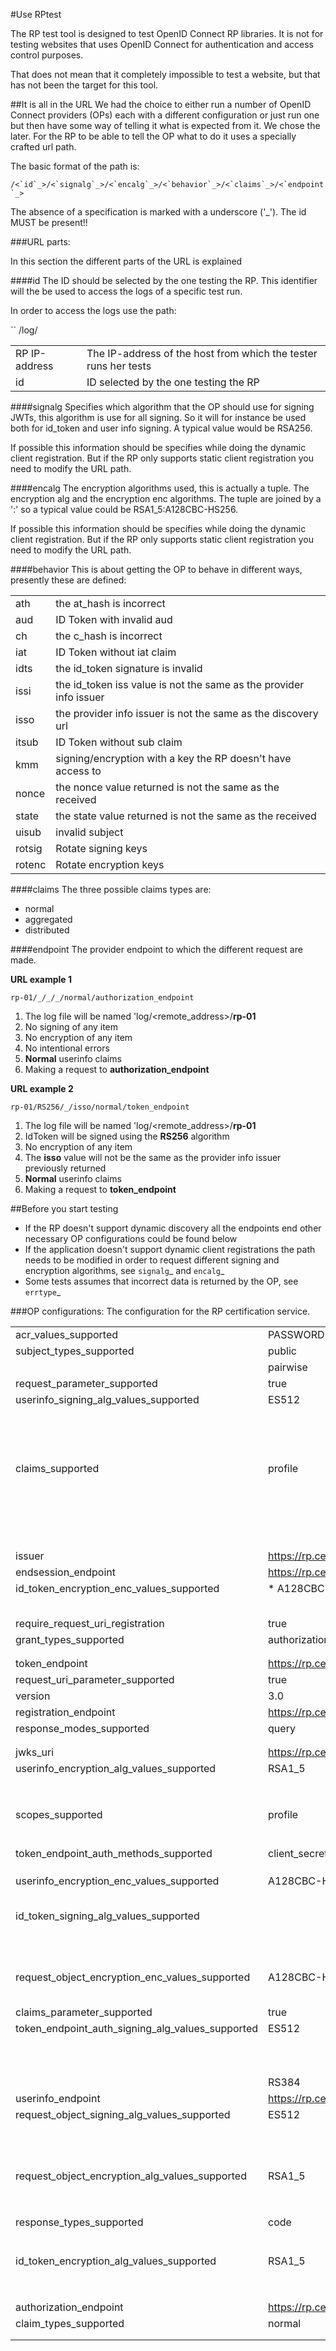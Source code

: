 #Use RPtest

The RP test tool is designed to test OpenID Connect RP libraries. It is not for
testing websites that uses OpenID Connect for authentication and access control
purposes.

That does not mean that it completely impossible to test a website, but that
has not been the target for this tool.

##It is all in the URL
We had the choice to either run a number of OpenID Connect providers (OPs) each
with a different configuration or just run one but then have some way of
telling it what is expected from it. We chose the later.
For the RP to be able to tell the OP what to do it uses a specially crafted url
path.

The basic format of the path is:

``
/<`id`_>/<`signalg`_>/<`encalg`_>/<`behavior`_>/<`claims`_>/<`endpoint`_>
``

The absence of a specification is marked with a underscore ('_'). The id MUST
be present!!

###URL parts:

In this section the different parts of the URL is explained

####id
The ID should be selected by the one testing the RP. This identifier will the be used to access the 
logs of a specific test run. 

In order to access the logs use the path:

``
/log/<RP IP-address>/<id>
`

| | |
|------------------|-------------|
|RP IP-address     |The IP-address of the host from which the tester runs her tests|
|id                |ID selected by the one testing the RP|

####signalg
Specifies which algorithm that the OP should use for signing JWTs, this algorithm is use
for all signing. So it will for instance be used both for id_token and user
info signing. A typical value would be RSA256.

If possible this information should be specifies while doing the dynamic client registration.
But if the RP only supports static client registration you need to modify the URL path.

####encalg
The encryption algorithms used, this is actually a tuple. The encryption alg
and the encryption enc algorithms. The tuple are joined by a ':' so a typical
value could be RSA1_5:A128CBC-HS256.

If possible this information should be specifies while doing the dynamic client registration.
But if the RP only supports static client registration you need to modify the URL path.

####behavior
This is about getting the OP to behave in different ways, presently these are
defined:

| |  |
|--------|--------|
|ath     |the at_hash is incorrect|
|aud     |ID Token with invalid aud|
|ch      |the c_hash is incorrect|
|iat     |ID Token without iat claim|
|idts    |the id_token signature is invalid|
|issi    |the id_token iss value is not the same as the provider info issuer|
|isso    |the provider info issuer is not the same as the discovery url|
|itsub   |ID Token without sub claim|
|kmm     |signing/encryption with a key the RP doesn't have access to|
|nonce   |the nonce value returned is not the same as the received|
|state   |the state value returned is not the same as the received|
|uisub   |invalid subject|
|rotsig  |Rotate signing keys|
|rotenc  |Rotate encryption keys|

####claims
The three possible claims types are:

* normal
* aggregated
* distributed

####endpoint
The provider endpoint to which the different request are made.

**URL example 1**

``
rp-01/_/_/_/normal/authorization_endpoint
``
1. The log file will be named 'log/<remote_address>/**rp-01**
1. No signing of any item
1. No encryption of any item
1. No intentional errors
1. **Normal** userinfo claims
1. Making a request to **authorization_endpoint**

**URL example 2**

``
rp-01/RS256/_/isso/normal/token_endpoint
``

1. The log file will be named 'log/<remote_address>/**rp-01**
1. IdToken will be signed using the **RS256** algorithm
1. No encryption of any item
1. The **isso** value will not be the same as the provider info issuer previously returned
1. **Normal** userinfo claims
1. Making a request to **token_endpoint**

##Before you start testing

* If the RP doesn't support dynamic discovery all the endpoints end other necessary OP configurations could be found below
* If the application doesn't support dynamic client registrations the path needs to be modified in order to request different signing and encryption algorithms, see `signalg`_ and `encalg`_
* Some tests assumes that incorrect data is returned by the OP, see `errtype`_


###OP configurations:
The configuration for the RP certification service.

| |  |
|--------|--------|
|acr_values_supported                                    |PASSWORD|
|subject_types_supported                                 | public  |
|                                                        |pairwise|
|request_parameter_supported                             |true|
|userinfo_signing_alg_values_supported                   |ES512|
                                                        ||PS521|
                                                        ||ES512|
                                                        ||PS521|
                                                        ||RS512|
                                                        ||HS512|
                                                        ||PS384|
                                                        ||RS256|
                                                        ||ES384|
                                                        ||HS256|
                                                        ||HS384|
                                                        ||PS256|
                                                        ||none|
                                                        ||ES256|
                                                        ||RS384|
|claims_supported                                        |profile|
                                                        ||family_name|
                                                        ||phone_number|
                                                        ||email_verified|
                                                        ||middle_name|
                                                        ||name|
                                                        ||phone_number_verified|
                                                        ||picture|
                                                        ||locale|
                                                        ||gender|
                                                        ||zoneinfo|
                                                        ||preferred_username|
                                                        ||updated_at|
                                                        ||birthdate|
                                                        ||website|
                                                        ||given_name|
                                                        ||address|
                                                        ||nickname|
                                                        ||email|
                                                        ||sub|
|issuer                                                  |https://rp.certification.openid.net:8080/id/_/_/_/normal/|
|endsession_endpoint                                     |https://rp.certification.openid.net:8080/id/_/_/_/normal/endsession|
|id_token_encryption_enc_values_supported                |* A128CBC-HS256|
                                                        ||A192CBC-HS384|
                                                        ||A256CBC-HS512|
                                                        ||A128GCM|
                                                        ||A192GCM|
                                                        ||A256GCM|
|require_request_uri_registration                        |true|
|grant_types_supported                                   |authorization_code|
                                                        ||implicit|
                                                        ||urn:ietf:params:oauth:grant-type:jwt-bearer|
|token_endpoint                                          |https://rp.certification.openid.net:8080/id/_/_/_/normal/token|
|request_uri_parameter_supported                         |true|
|version                                                 |3.0|
|registration_endpoint                                   |https://rp.certification.openid.net:8080/id/_/_/_/normal/registration|
|response_modes_supported                                |query|
                                                        ||fragment|
                                                        ||form_post|
|jwks_uri                                                |https://rp.certification.openid.net:8080/static/jwk.json|
|userinfo_encryption_alg_values_supported                |RSA1_5|
                                                        ||RSA-OAEP|
                                                        ||A128KW|
                                                        ||A192KW|
                                                        ||A256KW|
                                                        ||ECDH-ES|
                                                        ||ECDH-ES+A128KW|
                                                        ||ECDH-ES+A192KW|
                                                        ||ECDH-ES+A256KW|
|scopes_supported                                        |profile|
                                                        ||openid|
                                                        ||offline_access|
                                                        ||phone|
                                                        ||address|
                                                        ||email|
                                                        ||openid|
|token_endpoint_auth_methods_supported                   |client_secret_post|
                                                        ||client_secret_basic|
                                                        ||client_secret_jwt|
                                                        ||private_key_jwt|
|userinfo_encryption_enc_values_supported                |A128CBC-HS256|
                                                        ||A192CBC-HS384|
                                                        ||A256CBC-HS512|
                                                        ||A128GCM|
                                                        ||A192GCM|
                                                        ||A256GCM|
|id_token_signing_alg_values_supported                   ||ES512|
                                                        ||PS521|
                                                        ||RS512|
                                                        ||HS512|
                                                        ||PS384|
                                                        ||RS256|
                                                        ||ES384|
                                                        ||HS256|
                                                        ||HS384|
                                                        ||PS256|
                                                        ||none|
                                                        ||ES256|
                                                        ||RS384|
|request_object_encryption_enc_values_supported          |A128CBC-HS256|
                                                        ||A192CBC-HS384|
                                                        ||A256CBC-HS512|
                                                        ||A128GCM|
                                                        ||A192GCM|
                                                        ||A256GCM|
|claims_parameter_supported                              |true|
|token_endpoint_auth_signing_alg_values_supported       |ES512|
                                                        ||PS521|
                                                        ||RS512|
                                                        ||HS512|
                                                        ||PS384|
                                                        ||RS256|
                                                        ||ES384|
                                                        ||HS256|
                                                        ||HS384|
                                                        ||PS256|
                                                        ||ES256|
                                                        |RS384|
|userinfo_endpoint                                       |https://rp.certification.openid.net:8080/id/_/_/_/normal/userinfo|
|request_object_signing_alg_values_supported             |ES512|
                                                        ||PS521|
                                                        ||RS512|
                                                        ||HS512|
                                                        ||RS256|
                                                        ||PS384|
                                                        ||ES384|
                                                        ||HS256|
                                                        ||HS384|
                                                        ||PS256|
                                                        ||none|
                                                        ||ES256|
                                                        ||RS384|
|request_object_encryption_alg_values_supported          |RSA1_5|
                                                        ||RSA-OAEP|
                                                        ||A128KW|
                                                        ||A192KW|
                                                        ||A256KW|
                                                        ||ECDH-ES|
                                                        ||ECDH-ES+A128KW|
                                                        ||ECDH-ES+A192KW|
                                                        ||ECDH-ES+A256KW|
|response_types_supported                                |code|
                                                        ||token|
                                                        ||id_token|
                                                        ||code token|
                                                        ||code id_token|
                                                        ||id_token token|
                                                        ||code token id_token|
|id_token_encryption_alg_values_supported                |RSA1_5|
                                                        ||RSA-OAEP|
                                                        ||A128KW|
                                                        ||A192KW|
                                                        ||A256KW|
                                                        ||ECDH-ES|
                                                        ||ECDH-ES+A128KW|
                                                        ||ECDH-ES+A192KW|
                                                        ||ECDH-ES+A256KW|
|authorization_endpoint                                  |https://rp.certification.openid.net:8080/id/_/_/_/normal/authorization|
|claim_types_supported                                   |normal|
                                                        ||aggregated|
                                                        ||distributed|